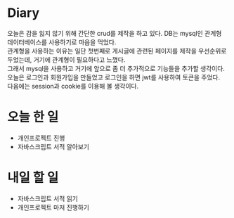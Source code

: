 # Diary

오늘은 감을 잃지 않기 위해 간단한 crud를 제작을 하고 있다. DB는 mysql인 관계형 데이터베이스를 사용하기로 마음을 먹었다.<br/>
관계형을 사용하는 이유는 일단 첫번째로 게시글에 관련된 페이지를 제작을 우선순위로 두었는데, 거기에 관계형이 필요하다고 느꼈다.<br/>
그래서 mysql을 사용하고 거기에 앞으로 좀 더 추가적으로 기능들을 추가할 생각이다.<br/>
오늘은 로그인과 회원가입을 만들었고 로그인을 하면 jwt를 사용하여 토큰을 주었다.<br/>
다음에는 session과 cookie를 이용해 볼 생각이다.

# 오늘 한 일 

* 개인프로젝트 진행
* 자바스크립트 서적 알아보기


# 내일 할 일

* 자바스크립트 서적 읽기
* 개인프로젝트 마저 진행하기
